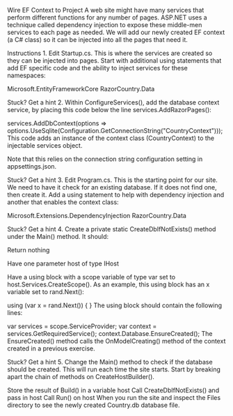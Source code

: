 Wire EF Context to Project
A web site might have many services that perform different functions for any number of pages. ASP.NET uses a technique called dependency injection to expose these middle-men services to each page as needed. We will add our newly created EF context (a C# class) so it can be injected into all the pages that need it.

Instructions
1.
Edit Startup.cs. This is where the services are created so they can be injected into pages. Start with additional using statements that add EF specific code and the ability to inject services for these namespaces:

Microsoft.EntityFrameworkCore
RazorCountry.Data

Stuck? Get a hint
2.
Within ConfigureServices(), add the database context service, by placing this code below the line services.AddRazorPages():

services.AddDbContext<CountryContext>(options => options.UseSqlite(Configuration.GetConnectionString("CountryContext")));
This code adds an instance of the context class (CountryContext) to the injectable services object.

Note that this relies on the connection string configuration setting in appsettings.json.


Stuck? Get a hint
3.
Edit Program.cs. This is the starting point for our site. We need to have it check for an existing database. If it does not find one, then create it. Add a using statement to help with dependency injection and another that enables the context class:

Microsoft.Extensions.DependencyInjection
RazorCountry.Data

Stuck? Get a hint
4.
Create a private static CreateDbIfNotExists() method under the Main() method. It should:

Return nothing

Have one parameter host of type IHost

Have a using block with a scope variable of type var set to host.Services.CreateScope(). As an example, this using block has an x variable set to rand.Next():

using (var x = rand.Next())
{
}
The using block should contain the following lines:

var services = scope.ServiceProvider;
var context = services.GetRequiredService<CountryContext>();
context.Database.EnsureCreated();
The EnsureCreated() method calls the OnModelCreating() method of the context created in a previous exercise.


Stuck? Get a hint
5.
Change the Main() method to check if the database should be created. This will run each time the site starts. Start by breaking apart the chain of methods on CreateHostBuilder().

Store the result of Build() in a variable host
Call CreateDbIfNotExists() and pass in host
Call Run() on host
When you run the site and inspect the Files directory to see the newly created Country.db database file.
